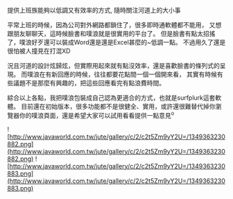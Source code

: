 提供上班族能夠以低調又有效率的方式, 隨時關注河道上的大小事

平常上班的時候，因為公司對外網路都鎖住了，很多即時通軟體都不能用，
又想跟朋友聊聊天，這時候臉書和噗浪就是很實用的平台了。
但是臉書有點太招搖了，噗浪好歹還可以裝成Word還是還是Excel甚麼的~低調一點。
不過用久了還是很怕被人撞見在打混XD

況且河道的設計炫歸炫，但實際用起來就有點沒效率，還是喜歡臉書的條列式的呈現。
而噗浪在有新回應的時候，往往都要花點間一個一個開來看，
其實有時候有些議題不是那麼有興趣的，把這些回應看完有點浪費時間。

綜合以上各點，我把噗浪包裝成自己認為更適合的方式，也就是surfplurk這套軟體。
目前還在初始版本，很多功能都不是很健全、實用，或許還很難替代掉你瀏覽器你的噗浪頁面，還是希望大家可以試用看看提供一點意見<sup>o</sup>

![http://www.javaworld.com.tw/jute/gallery/c/2/c2t5Zm9yY2U=/1349363230882.png](http://www.javaworld.com.tw/jute/gallery/c/2/c2t5Zm9yY2U=/1349363230882.png)
![http://www.javaworld.com.tw/jute/gallery/c/2/c2t5Zm9yY2U=/1349363230883.png](http://www.javaworld.com.tw/jute/gallery/c/2/c2t5Zm9yY2U=/1349363230883.png)